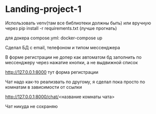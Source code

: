 # Landing-project-1
Использовать venv(там все библиотеки должны быть) или вручную через pip install -r requirements.txt (лучше прогнать)

для докера compose.yml: docker-compose up

Сделал БД с email, телефоном и типом мессенджера

В форме регистрации не допер как автоматом бд заполнить по мессенджеру через нажатие кнопки, а не выдвижной список

http://127.0.0.1:8000 тут форма регистрации

Чат надо как-то реализвать по другому, я сделал пока просто по комнатам в зависимости от ссылки

http://127.0.0.1:8000/chat/<название комнаты чата>

Чат никуда не сохраняю 
